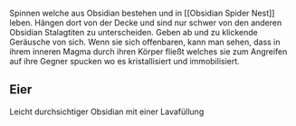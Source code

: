 Spinnen welche aus Obsidian bestehen und in [[Obsidian Spider Nest]] leben. Hängen dort von der Decke und sind nur schwer von den anderen Obsidian Stalagtiten zu unterscheiden.
Geben ab und zu klickende Geräusche von sich.
Wenn sie sich offenbaren, kann man sehen, dass in ihrem inneren Magma durch ihren Körper fließt welches sie zum Angreifen auf ihre Gegner spucken wo es kristallisiert und immobilisiert.

## Eier
Leicht durchsichtiger Obsidian mit einer Lavafüllung